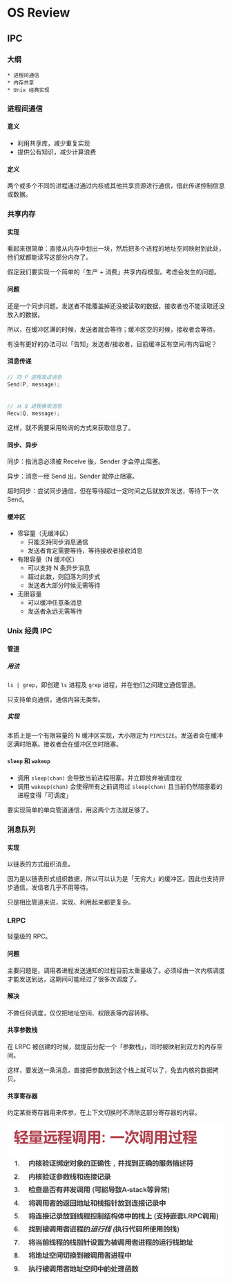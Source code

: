 # OS Review

## IPC

### 大纲

	* 进程间通信
	* 内存共享
	* Unix 经典实现

### 进程间通信

#### 意义

* 利用共享库，减少重复实现
* 提供公有知识，减少计算浪费

#### 定义

两个或多个不同的进程通过通过内核或其他共享资源进行通信，借此传递控制信息或数据。

### 共享内存

#### 实现

看起来很简单：直接从内存中划出一块，然后把多个进程的地址空间映射到此处，他们就都能读写这部分内存了。

假定我们要实现一个简单的「生产 + 消费」共享内存模型。考虑会发生的问题。

#### 问题

还是一个同步问题。发送者不能覆盖掉还没被读取的数据，接收者也不能读取还没放入的数据。

所以，在缓冲区满的时候，发送者就会等待；缓冲区空的时候，接收者会等待。

有没有更好的办法可以「告知」发送者/接收者，目前缓冲区有空间/有内容呢？

#### 消息传递

```c
// 向 P 进程发送消息
Send(P, message);


// 从 Q 进程接收消息
Recv(Q, message);
```

这样，就不需要采用轮询的方式来获取信息了。

#### 同步、异步

同步：指消息必须被 Receive 後，Sender 才会停止阻塞。

异步：消息一经 Send 出，Sender 就停止阻塞。

超时同步：尝试同步通信，但在等待超过一定时间之后就放弃发送，等待下一次 Send。

#### 缓冲区

* 零容量（无缓冲区）
  * 只能支持同步消息通信
  * 发送者肯定需要等待，等待接收者接收消息
* 有限容量（N 缓冲区）
  * 可以支持 N 条异步消息
  * 超过此数，则回落为同步式
  * 发送者大部分时候无需等待
* 无限容量
  * 可以缓冲任意条消息
  * 发送者永远无需等待

### Unix 经典 IPC

#### 管道

##### 用法

`ls | grep`，即创建 `ls` 进程及 `grep` 进程，并在他们之间建立通信管道。

只支持单向通信，通信内容无类型。

##### 实现

本质上是一个有限容量的 N 缓冲区实现，大小限定为 `PIPESIZE`。发送者会在缓冲区满时阻塞。接收者会在缓冲区空时阻塞。

#### `sleep` 和 `wakeup`

* 调用 `sleep(chan)` 会导致当前进程阻塞，并立即放弃被调度权
* 调用 `wakeup(chan)` 会使得所有之前调用过 `sleep(chan)` 且当前仍然阻塞着的进程变得「可调度」

要实现简单的单向管道通信，用这两个方法就足够了。

### 消息队列

#### 实现

以链表的方式组织消息。

因为是以链表形式组织数据，所以可以认为是「无穷大」的缓冲区。因此也支持异步通信，发信者几乎不用等待。

只是相比管道来说，实现、利用起来都更复杂。

### LRPC

轻量级的 RPC。

#### 问题

主要问题是，调用者进程发送通知的过程目前太重量级了。必须经由一次内核调度才能发送到达，这期间可能经过了很多次调度了。

#### 解决

不做任何调度，仅仅把地址空间、权限表等内容转移。

#### 共享参数栈

在 LRPC 被创建的时候，就提前分配一个「参数栈」，同时被映射到双方的内存空间。

这样，要发送一条消息，直接把参数放到这个栈上就可以了，免去内核的数据拷贝。

#### 共享寄存器

约定某些寄存器用来传参，在上下文切换时不清除这部分寄存器的内容。

![image-20200628171915538](04-ipc.assets/image-20200628171915538.png)

